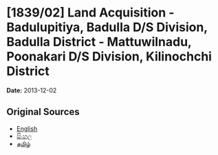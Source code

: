 # [1839/02] Land Acquisition - Badulupitiya, Badulla D/S Division, Badulla District - Mattuwilnadu, Poonakari D/S Division, Kilinochchi District

**Date:** 2013-12-02

## Original Sources

- [English](https://documents.gov.lk/view/extra-gazettes/2013/12/1839-02_E.pdf)
- [සිංහල](https://documents.gov.lk/view/extra-gazettes/2013/12/1839-02_S.pdf)
- [தமிழ்](https://documents.gov.lk/view/extra-gazettes/2013/12/1839-02_T.pdf)
